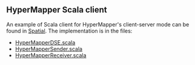 ## HyperMapper Scala client

An example of Scala client for HyperMapper's client-server mode can be found in [Spatial](https://github.com/stanford-ppl/spatial). The implementation is in the files:

* [HyperMapperDSE.scala](https://github.com/stanford-ppl/spatial/blob/develop/src/spatial/dse/HyperMapperDSE.scala)
* [HyperMapperSender.scala](https://github.com/stanford-ppl/spatial/blob/develop/src/spatial/dse/HyperMapperSender.scala)
* [HyperMapperReceiver.scala](https://github.com/stanford-ppl/spatial/blob/develop/src/spatial/dse/HyperMapperReceiver.scala)